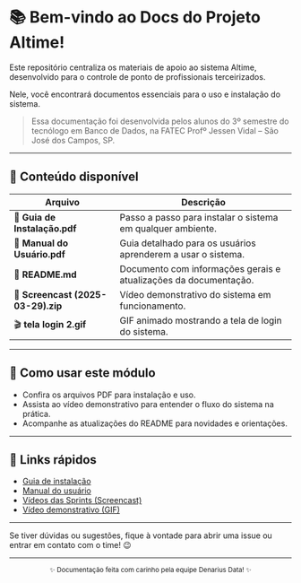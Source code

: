 # 📚 Bem-vindo ao Docs do Projeto Altime!

Este repositório centraliza os materiais de apoio ao sistema Altime, desenvolvido para o controle de ponto de profissionais terceirizados.  

Nele, você encontrará documentos essenciais para o uso e instalação do sistema.

> Essa documentação foi desenvolvida pelos alunos do 3º semestre do tecnólogo em Banco de Dados, na FATEC Profº Jessen Vidal – São José dos Campos, SP.

---

## 📂 Conteúdo disponível

| Arquivo                      | Descrição                      
|-----------------------------|-------------------------------|
| 📄 **Guia de Instalação.pdf**     | Passo a passo para instalar o sistema em qualquer ambiente. | 
| 📄 **Manual do Usuário.pdf**       | Guia detalhado para os usuários aprenderem a usar o sistema. |
| 📝 **README.md**                   | Documento com informações gerais e atualizações da documentação. | 
| 🎥 **Screencast (2025-03-29).zip** | Vídeo demonstrativo do sistema em funcionamento.   |           
| 🎬 **tela login 2.gif**            | GIF animado mostrando a tela de login do sistema.   |         

---

## 🚀 Como usar este módulo

- Confira os arquivos PDF para instalação e uso.
- Assista ao vídeo demonstrativo para entender o fluxo do sistema na prática.
- Acompanhe as atualizações do README para novidades e orientações.

---

## 🔗 Links rápidos

- [Guia de instalação](https://raw.githubusercontent.com/DenariusData/DenariusData-docs/main/Docs/Guia%20de%20Instalac%CC%A7a%CC%83o.pdf)
- [Manual do usuário](https://raw.githubusercontent.com/DenariusData/DenariusData-docs/main/Docs/Manual%20do%20Usuario.pdf)
- [Vídeos das Sprints (Screencast)](https://raw.githubusercontent.com/DenariusData/DenariusData-docs/main/Docs/Screencast%20from%202025-03-29%2021-02-48.zip)
- [Vídeo demonstrativo (GIF)](https://raw.githubusercontent.com/DenariusData/DenariusData-docs/main/Docs/tela%20login%202.gif)

---

Se tiver dúvidas ou sugestões, fique à vontade para abrir uma issue ou entrar em contato com o time! 😉

---

<div align="center">
  <sub>✨ Documentação feita com carinho pela equipe Denarius Data! ✨</sub>
</div>
